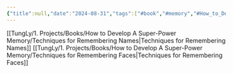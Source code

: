 ```yaml
---
{"title":null,"date":"2024-08-31","tags":["#book","#memory","#How_to_Develop_A_Super_Power_Memory"],"Chương":"Chương15","dg-publish":true,"dg-home":false,"permalink":"/tung-ly/1-projects/books/how-to-develop-a-super-power-memory/chapter-15-remembering-names-and-faces/","dgPassFrontmatter":true}
---
```


[[TungLy/1. Projects/Books/How to Develop A Super-Power Memory/Techniques for Remembering Names\|Techniques for Remembering Names]]
[[TungLy/1. Projects/Books/How to Develop A Super-Power Memory/Techniques for Remembering Faces\|Techniques for Remembering Faces]]